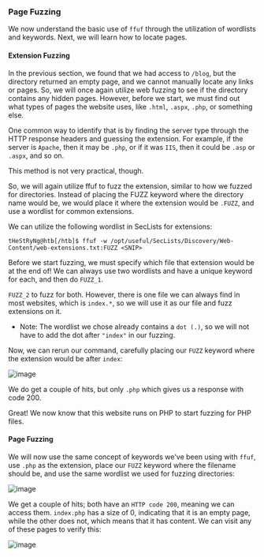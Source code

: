 ### Page Fuzzing

We now understand the basic use of ```ffuf``` through the utilization of wordlists and keywords. Next, we will learn how to locate pages.

#### Extension Fuzzing

In the previous section, we found that we had access to ```/blog```, but the directory returned an empty page, and we cannot manually locate any links or pages. So, we will once again utilize web fuzzing to see if the directory contains any hidden pages. However, before we start, we must find out what types of pages the website uses, like ```.html```, ```.aspx```, ```.php```, or something else.

One common way to identify that is by finding the server type through the HTTP response headers and guessing the extension. For example, if the server is ```Apache```, then it may be ```.php```, or if it was ```IIS```, then it could be ```.asp``` or ```.aspx```, and so on. 

This method is not very practical, though. 

So, we will again utilize ffuf to fuzz the extension, similar to how we fuzzed for directories. Instead of placing the FUZZ keyword where the directory name would be, we would place it where the extension would be ```.FUZZ```, and use a wordlist for common extensions. 

We can utilize the following wordlist in SecLists for extensions:

```
tHeStRyNg@htb[/htb]$ ffuf -w /opt/useful/SecLists/Discovery/Web-Content/web-extensions.txt:FUZZ <SNIP>
```

Before we start fuzzing, we must specify which file that extension would be at the end of! We can always use two wordlists and have a unique keyword for each, and then do ```FUZZ_1```.

```FUZZ_2``` to fuzz for both. However, there is one file we can always find in most websites, which is ```index.*```, so we will use it as our file and fuzz extensions on it.

* Note: The wordlist we chose already contains a ```dot (.)```, so we will not have to add the dot after ```"index"``` in our fuzzing.

Now, we can rerun our command, carefully placing our ```FUZZ``` keyword where the extension would be after ```index```:

![image](https://github.com/tHeStRyNg/SecureSphereLabs/assets/118682909/27a3351b-26e5-4e87-bd17-c7d0e588859b)

We do get a couple of hits, but only ```.php``` which gives us a response with code 200. 

Great! We now know that this website runs on PHP to start fuzzing for PHP files.

#### Page Fuzzing

We will now use the same concept of keywords we've been using with ```ffuf```, use ```.php``` as the extension, place our ```FUZZ``` keyword where the filename should be, and use the same wordlist we used for fuzzing directories:

![image](https://github.com/tHeStRyNg/SecureSphereLabs/assets/118682909/df00ea39-2c47-49bd-918b-5a1e0fdb9894)

We get a couple of hits; both have an ```HTTP code 200```, meaning we can access them. ```index.php``` has a size of 0, indicating that it is an empty page, while the other does not, which means that it has content. We can visit any of these pages to verify this:

![image](https://github.com/tHeStRyNg/SecureSphereLabs/assets/118682909/bdd0fbe1-c20f-4929-9ee8-dde589a5a60a)

